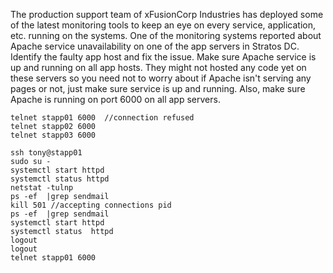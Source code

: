The production support team of xFusionCorp Industries has deployed some of the latest monitoring tools to keep an eye on every service, application, etc. running on the systems. One of the monitoring systems reported about Apache service unavailability on one of the app servers in Stratos DC.
Identify the faulty app host and fix the issue. Make sure Apache service is up and running on all app hosts. They might not hosted any code yet on these servers so you need not to worry about if Apache isn't serving any pages or not, just make sure service is up and running. Also, make sure Apache is running on port 6000 on all app servers.

```
telnet stapp01 6000  //connection refused
telnet stapp02 6000
telnet stapp03 6000

ssh tony@stapp01
sudo su -
systemctl start httpd
systemctl status httpd
netstat -tulnp
ps -ef  |grep sendmail
kill 501 //accepting connections pid
ps -ef  |grep sendmail
systemctl start httpd
systemctl status  httpd
logout
logout
telnet stapp01 6000
```